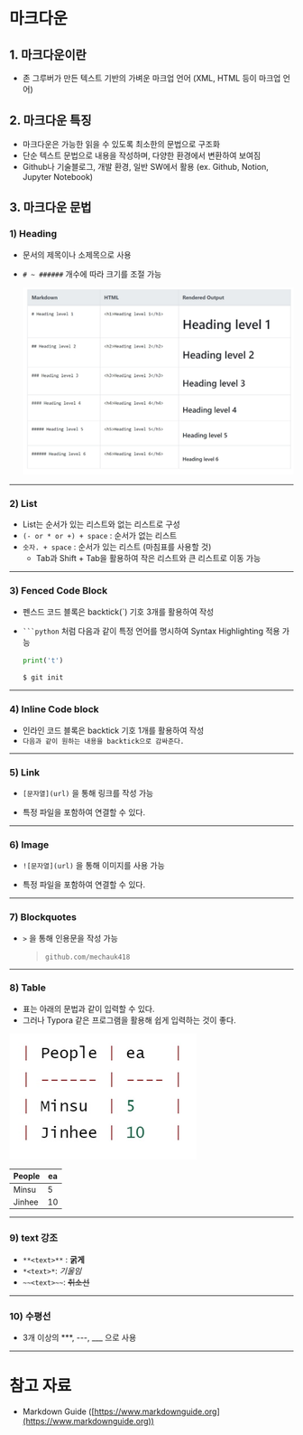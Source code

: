 # 마크다운



## 1. 마크다운이란

- 존 그루버가 만든 텍스트 기반의 가벼운 마크업 언어 (XML, HTML 등이 마크업 언어)



## 2. 마크다운 특징

- 마크다운은 가능한 읽을 수 있도록 최소한의 문법으로 구조화
- 단순 텍스트 문법으로 내용을 작성하며, 다양한 환경에서 변환하여 보여짐
- Github나 기술블로그, 개발 환경, 일반 SW에서 활용 (ex. Github, Notion, Jupyter Notebook)



## 3. 마크다운 문법



### 1) Heading

- 문서의 제목이나 소제목으로 사용

- `# ~ ######` 개수에 따라 크기를 조절 가능

  ![Heading](img/Heading.jpg)

---

### 2) List

- List는 순서가 있는 리스트와 없는 리스트로 구성
- `(- or * or +) + space` : 순서가 없는 리스트
- `숫자. + space` : 순서가 있는 리스트 (마침표를 사용할 것)
  - Tab과 Shift + Tab을 활용하여 작은 리스트와 큰 리스트로 이동 가능

---

### 3) Fenced Code Block



- 펜스드 코드 블록은 backtick(`) 기호 3개를 활용하여 작성

- ` ```python ` 처럼 다음과 같이 특정 언어를 명시하여 Syntax Highlighting 적용 가능

  ```python
  print('t')
  ```

  ```bash
  $ git init
  ```

  

---



### 4) Inline Code block

- 인라인 코드 블록은 backtick 기호 1개를 활용하여 작성
- `다음과 같이 원하는 내용을 backtick으로 감싸준다.`



---



### 5) Link

- `[문자열](url)` 을 통해 링크를 작성 가능

- 특정 파일을 포함하여 연결할 수 있다.

  

---



### 6) Image

- `![문자열](url)` 을 통해 이미지를 사용 가능

- 특정 파일을 포함하여 연결할 수 있다.

  

---



 ### 7) Blockquotes

- `>` 을 통해 인용문을 작성 가능

  > `github.com/mechauk418`



---

### 8) Table

- 표는 아래의 문법과 같이 입력할 수 있다.
- 그러나 Typora 같은 프로그램을 활용해 쉽게 입력하는 것이 좋다.

![](img/table.jpg)

| People | ea   |
| ------ | ---- |
| Minsu  | 5    |
| Jinhee | 10   |



---



### 9) text 강조

- `**<text>**` : **굵게**
- `*<text>*`: *기울임*
- `~~<text>~~`: ~~취소선~~



---



### 10) 수평선

- 3개 이상의 ***, ---, ___ 으로 사용



---



# 참고 자료



- Markdown Guide ([https://www.markdownguide.org](https://www.markdownguide.org))




